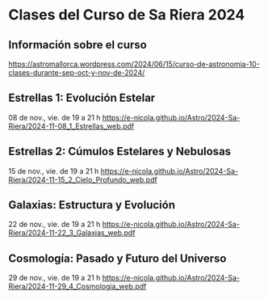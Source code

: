 # Clases del Curso de Sa Riera 2024
## Información sobre el curso
https://astromallorca.wordpress.com/2024/06/15/curso-de-astronomia-10-clases-durante-sep-oct-y-nov-de-2024/
## Estrellas 1: Evolución Estelar
08 de nov., vie. de 19 a 21 h
https://e-nicola.github.io/Astro/2024-Sa-Riera/2024-11-08_1_Estrellas_web.pdf
## Estrellas 2: Cúmulos Estelares y Nebulosas
15 de nov., vie. de 19 a 21 h
https://e-nicola.github.io/Astro/2024-Sa-Riera/2024-11-15_2_Cielo_Profundo_web.pdf
## Galaxias: Estructura y Evolución
22 de nov., vie. de 19 a 21 h
https://e-nicola.github.io/Astro/2024-Sa-Riera/2024-11-22_3_Galaxias_web.pdf
## Cosmología: Pasado y Futuro del Universo
29 de nov., vie. de 19 a 21 h
https://e-nicola.github.io/Astro/2024-Sa-Riera/2024-11-29_4_Cosmologia_web.pdf

